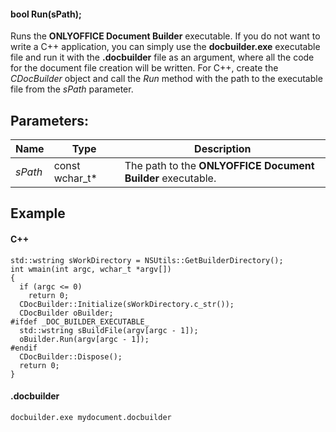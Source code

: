 #### bool Run(sPath);

Runs the **ONLYOFFICE Document Builder** executable. If you do not want to write a C++ application, you can simply use the **docbuilder.exe** executable file and run it with the **.docbuilder** file as an argument, where all the code for the document file creation will be written. For C++, create the *CDocBuilder* object and call the *Run* method with the path to the executable file from the *sPath* parameter.

## Parameters:

| Name    | Type             | Description                                                 |
| ------- | ---------------- | ----------------------------------------------------------- |
| *sPath* | const wchar\_t\* | The path to the **ONLYOFFICE Document Builder** executable. |

## Example

#### C++

```
std::wstring sWorkDirectory = NSUtils::GetBuilderDirectory();
int wmain(int argc, wchar_t *argv[])
{
  if (argc <= 0)
    return 0;
  CDocBuilder::Initialize(sWorkDirectory.c_str());
  CDocBuilder oBuilder;
#ifdef _DOC_BUILDER_EXECUTABLE_
  std::wstring sBuildFile(argv[argc - 1]);
  oBuilder.Run(argv[argc - 1]);
#endif
  CDocBuilder::Dispose();
  return 0;
}
```

#### .docbuilder

```
docbuilder.exe mydocument.docbuilder
```
